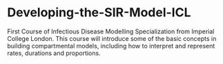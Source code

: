 # Developing-the-SIR-Model-ICL
First Course of Infectious Disease Modelling Specialization from Imperial College London. This course will introduce some of the basic concepts in building compartmental models, including how to interpret and represent rates, durations and proportions.
